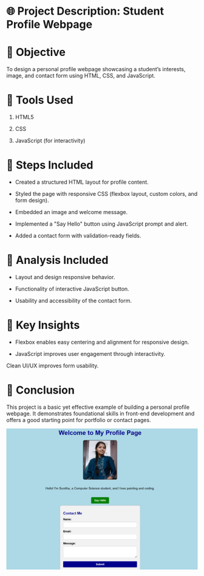 # 🌐 Project Description: Student Profile Webpage
# 🔹 Objective
To design a personal profile webpage showcasing a student’s interests, image, and contact form using HTML, CSS, and JavaScript.

# 🔹 Tools Used

1. HTML5

2. CSS

3. JavaScript (for interactivity)

# 🔹 Steps Included

- Created a structured HTML layout for profile content.

- Styled the page with responsive CSS (flexbox layout, custom colors, and form design).

- Embedded an image and welcome message.

- Implemented a "Say Hello" button using JavaScript prompt and alert.

- Added a contact form with validation-ready fields.

# 🔹 Analysis Included

- Layout and design responsive behavior.

- Functionality of interactive JavaScript button.

- Usability and accessibility of the contact form.

# 🔹 Key Insights

- Flexbox enables easy centering and alignment for responsive design.

- JavaScript improves user engagement through interactivity.

Clean UI/UX improves form usability.

# 🔹 Conclusion
This project is a basic yet effective example of building a personal profile webpage. It demonstrates foundational skills in front-end development and offers a good starting point for portfolio or contact pages.

![image_alt](https://github.com/jadavsunitha/Student_portfolio/blob/31833d6b20ed0cf6098f5781432c9e8f4ec86f28/Screenshot%202025-06-02%20105045.png)
